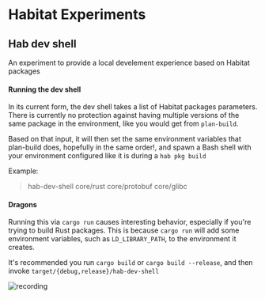 # Habitat Experiments

## Hab dev shell
An experiment to provide a local develement experience based on Habitat packages 

#### Running the dev shell
In its current form, the dev shell takes a list of Habitat packages parameters. There is currently no protection against having multiple versions of the same package in the environment, like you would get from `plan-build`. 

Based on that input, it will then set the same environment variables that plan-build does, hopefully in the same order!, and spawn a Bash shell with your environment configured like it is during a `hab pkg build`

Example:
> hab-dev-shell core/rust core/protobuf core/glibc

#### Dragons
Running this via `cargo run` causes interesting behavior, especially if you're trying to build Rust packages.
This is because `cargo run` will add some environment variables, such as `LD_LIBRARY_PATH`, to the environment it creates.

It's recommended you run `cargo build` or `cargo build --release`, and then invoke `target/{debug,release}/hab-dev-shell`

![recording](images/dev-shell-example.gif)


